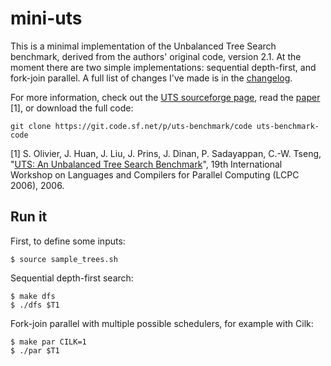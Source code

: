 # mini-uts
This is a minimal implementation of the Unbalanced Tree Search benchmark,
derived from the authors' original code, version 2.1. At the moment there
are two simple implementations: sequential depth-first, and fork-join parallel.
A full list of changes I've made is in the [changelog](CHANGES).

For more information, check out the [UTS sourceforge page][sf], read the
[paper][paperlink] [1], or download the full code:
```
git clone https://git.code.sf.net/p/uts-benchmark/code uts-benchmark-code
```

[1] S. Olivier, J. Huan, J. Liu, J. Prins, J. Dinan, P. Sadayappan, C.-W. Tseng,
"[UTS: An Unbalanced Tree Search Benchmark][paperlink]", 19th International
Workshop on Languages and Compilers for Parallel Computing (LCPC 2006), 2006.

[sf]: https://sourceforge.net/p/uts-benchmark/wiki/Home/
[paperlink]: https://people.eecs.ku.edu/~jhuan/papers/lcpc06.pdf

## Run it

First, to define some inputs:
```
$ source sample_trees.sh
```

Sequential depth-first search:
```
$ make dfs
$ ./dfs $T1
```

Fork-join parallel with multiple possible schedulers, for example with Cilk:
```
$ make par CILK=1
$ ./par $T1
```
